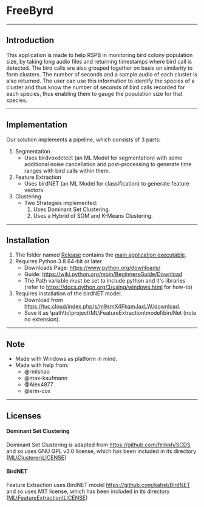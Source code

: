 # FreeByrd
---
## Introduction
This application is made to help RSPB in monitoring bird colony population size, by taking long audio files and returning timestamps where bird call is detected. The bird calls are also grouped together on basis on similarity to form clusters. The number of seconds and a sample audio of each cluster is also returned. The user can use this information to identify the species of a cluster and thus know the number of seconds of bird calls recorded for each species, thus enabling them to gauge the population size for that species.

---
## Implementation
Our solution implements a pipeline, which consists of 3 parts:
1. Segmentation
    * Uses birdvoxdetect (an ML Model for segmentation) with some additional noise cancellation and post-processing to generate time ranges with bird calls within them. 
1. Feature Extraction
    * Uses birdNET (an ML Model for classification) to generate feature vectors.
1. Clustering
    * Two Strategies implemented:
        1. Uses Dominant Set Clustering.
        1. Uses a Hybrid of SOM and K-Means Clustering.

---
## Installation
1. The folder named [Release](./Release) contains the [main application executable](./Release/freebyrd.exe).
1. Requires Python 3.8 64-bit or later
    * Downloads Page: https://www.python.org/downloads/
    * Guide: https://wiki.python.org/moin/BeginnersGuide/Download
    * The Path variable must be set to include python and it's libraries
     (refer to https://docs.python.org/3/using/windows.html for how-to)
1. Requires installation of the birdNET model.
    * Download from https://tuc.cloud/index.php/s/m9smX4FkqmJaxLW/download.
    * Save it as \path\to\project\ML\FeatureExtraction\model\birdNet  (note no extension).

---
## Note
* Made with Windows as platform in mind.
* Made with help from:
    * @rmlshao
    * @max-kaufmann
    * @Alex4877
    * @erin-cox

---
## Licenses
#### Dominant Set Clustering
Dominant Set Clustering is adapted from https://github.com/feliksh/SCDS
and so uses GNU GPL v3.0 license, which has been included in its directory
([ML\Clusterer\LICENSE](./ML/Clusterer/LICENSE))
#### BirdNET
Feature Extraction uses BirdNET model https://github.com/kahst/BirdNET
and so uses MIT license, which has been included in its directory
([ML\FeatureExtraction\LICENSE](./ML/FeatureExtraction/LICENSE))